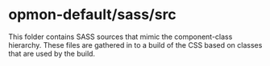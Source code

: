 # opmon-default/sass/src

This folder contains SASS sources that mimic the component-class hierarchy. These files
are gathered in to a build of the CSS based on classes that are used by the build.
